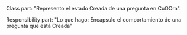 Class part:  "Represento el estado Creada de una pregunta  en CuOOra".

Responsibility part: "Lo que hago:  Encapsulo el comportamiento de una pregunta que está Creada"

